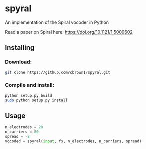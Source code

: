 # spyral

An implementation of the Spiral vocoder in Python

Read a paper on Spiral here: https://doi.org/10.1121/1.5009602

## Installing

### Download:

```bash
git clone https://github.com/cbrown1/spyral.git
```

### Compile and install:

```bash
python setup.py build
sudo python setup.py install
```

## Usage
```python
n_electrodes = 20
n_carriers = 80
spread = -8
vocoded = spyral(input, fs, n_electrodes, n_carriers, spread)
```
